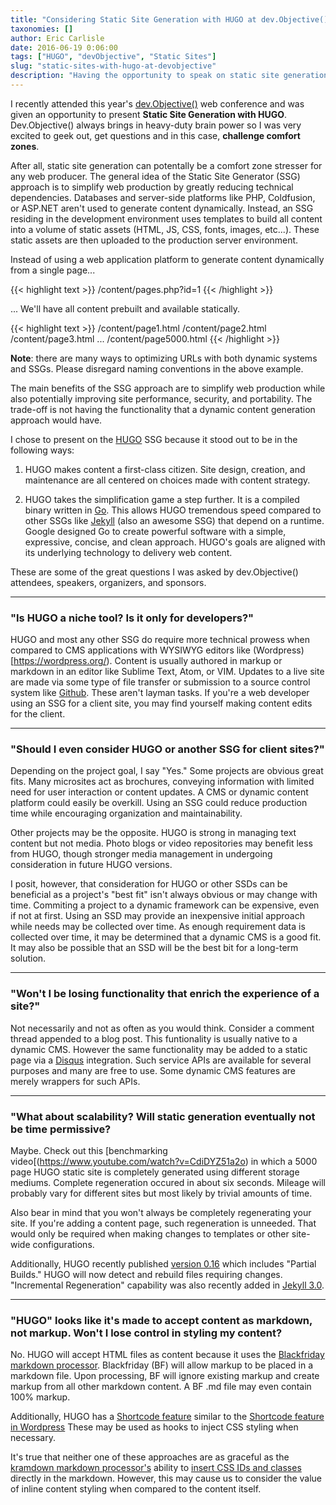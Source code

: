 ```yaml
---
title: "Considering Static Site Generation with HUGO at dev.Objective()"
taxonomies: []
author: Eric Carlisle
date: 2016-06-19 0:06:00
tags: ["HUGO", "devObjective", "Static Sites"]
slug: "static-sites-with-hugo-at-devobjective"
description: "Having the opportunity to speak on static site generation with HUGO was an inspiring means of considering approaches to web production."
---
```


I recently attended this year's [dev.Objective()](http://www.devobjective.com) web conference and was given an opportunity to present **Static Site Generation with HUGO**. Dev.Objective() always brings in heavy-duty brain power so I was very excited to geek out, get questions and in this case, **challenge comfort zones**.

After all, static site generation can potentally be a comfort zone stresser for any web producer. The general idea of the Static Site Generator (SSG) approach is to simplify web production by greatly reducing technical dependencies. Databases and server-side platforms like PHP, Coldfusion, or ASP.NET aren't used to generate content dynamically. Instead, an SSG residing in the development environment uses templates to build all content into a volume of static assets (HTML, JS, CSS, fonts, images, etc...). These static assets are then uploaded to the production server environment.
<!--more-->
Instead of using a web application platform to generate content dynamically from a single page...

{{< highlight text >}}
/content/pages.php?id=1
{{< /highlight >}}

... We'll have all content prebuilt and available statically.

{{< highlight text >}}
/content/page1.html
/content/page2.html
/content/page3.html
...
/content/page5000.html
{{< /highlight >}}


**Note**: there are many ways to optimizing URLs with both dynamic systems and SSGs. Please disregard naming conventions in the above example.

The main benefits of the SSG approach are to simplify web production while also potentially improving site performance, security, and portability. The trade-off is not having the functionality that a dynamic content generation approach would have.

I chose to present on the [HUGO](http://gohugo.io) SSG because it stood out to be in the following ways:

1. HUGO makes content a first-class citizen. Site design, creation, and maintenance are all centered on choices made with content strategy.
     
2. HUGO takes the simplification game a step further. It is a compiled binary written in [Go](https://golang.org/). This allows HUGO tremendous speed compared to other SSGs like [Jekyll](https://jekyllrb.com/) (also an awesome SSG) that depend on a runtime. Google designed Go to create powerful software with a simple, expressive, concise, and clean approach. HUGO's goals are aligned with its underlying technology to delivery web content.

These are some of the great questions I was asked by dev.Objective() attendees, speakers, organizers, and sponsors.

<hr/>

### "Is HUGO a niche tool? Is it only for developers?"

HUGO and most any other SSG do require more technical prowess when compared to CMS applications with WYSIWYG editors like (Wordpress)[https://wordpress.org/). Content is usually authored in markup or markdown in an editor like Sublime Text, Atom, or VIM. Updates to a live site are made via some type of file transfer or submission to a source control system like [Github](https://github.com/). These aren't layman tasks. If you're a web developer using an SSG for a client site, you may find yourself making content edits for the client.

<hr/>

### "Should I even consider HUGO or another SSG for client sites?"

Depending on the project goal, I say "Yes." Some projects are obvious great fits. Many microsites act as brochures, conveying information with limited need for user interaction or content updates. A CMS or dynamic content platform could easily be overkill. Using an SSG could reduce production time while encouraging organization and maintainability.

Other projects may be the opposite. HUGO is strong in managing text content but not media. Photo blogs or video repositories may benefit less from HUGO, though stronger media management in undergoing consideration in future HUGO versions.

I posit, however, that consideration for HUGO or other SSDs can be beneficial as a project's "best fit" isn't always obvious or may change with time. Commiting a project to a dynamic framework can be expensive, even if not at first. Using an SSD may provide an inexpensive initial approach while needs may be collected over time. As enough requirement data is collected over time, it may be determined that a dynamic CMS is a good fit. It may also be possible that an SSD will be the best bit for a long-term solution.

<hr/>

### "Won't I be losing functionality that enrich the experience of a site?"

Not necessarily and not as often as you would think. Consider a comment thread appended to a blog post. This funtionality is usually native to a dynamic CMS. However the same functionality may be added to a static page via a [Disqus](https://disqus.com/) integration. Such service APIs are available for several purposes and many are free to use. Some dynamic CMS features are merely wrappers for such APIs.

<hr/>

### "What about scalability? Will static generation eventually not be time permissive?

Maybe. Check out this [benchmarking video[(https://www.youtube.com/watch?v=CdiDYZ51a2o) in which a 5000 page HUGO static site is completely generated using different storage mediums. Complete regeneration occured in about six seconds. Mileage will probably vary for different sites but most likely by trivial amounts of time.

Also bear in mind that you won't always be completely regenerating your site.  If you're adding a content page, such regeneration is unneeded. That would only be required when making changes to templates or other site-wide configurations.

Additionally, HUGO recently published [version 0.16](https://github.com/spf13/hugo/releases/tag/v0.16) which includes "Partial Builds." HUGO will now detect and rebuild files requiring changes. "Incremental Regeneration" capability was also recently added in [Jekyll 3.0](https://jekyllrb.com/news/2015/10/26/jekyll-3-0-released/).

<hr/>

### "HUGO" looks like it's made to accept content as markdown, not markup. Won't I lose control in styling my content?

No. HUGO will accept HTML files as content because it uses the [Blackfriday markdown processor](https://github.com/russross/blackfriday"). Blackfriday (BF) will allow markup to be placed in a markdown file. Upon processing, BF will ignore existing markup and create markup from all other markdown content. A BF .md file may even contain 100% markup.

Additionally, HUGO has a [Shortcode feature](https://gohugo.io/extras/shortcodes/) similar to the [Shortcode feature in Wordpress](https://en.support.wordpress.com/shortcodes/) These may be used as hooks to inject CSS styling when necessary.

It's true that neither one of these approaches are as graceful as the [kramdown markdown processor's](http://kramdown.gettalong.org) ability to [insert CSS IDs and classes](http://kramdown.gettalong.org/quickref.html#block-attributes) directly in the markdown. However, this may cause us to consider the value of inline content styling when compared to the content itself.
